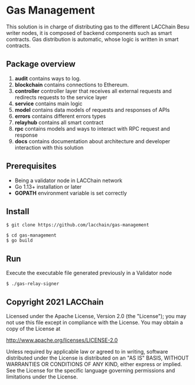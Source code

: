 # Gas Management

This solution is in charge of distributing gas to the different LACChain Besu writer nodes, it is composed of backend components such as smart contracts. Gas distribution is automatic, whose logic is written in smart contracts. 

## Package overview

1. **audit** contains ways to log.
2. **blockchain** contains connections to Ethereum.
3. **controller** controller layer that receives all external requests and redirects requests to the service layer
4. **service** contains main logic
5. **model** contains data models of requests and responses of APIs
6. **errors** contains different errors types
7. **relayhub** contains all smart contract 
8. **rpc** contains models and ways to interact with RPC request and response
9. **docs** contains documentation about architecture and developer interaction with this 
solution

## Prerequisites

* Being a validator node in LACChain network
* Go 1.13+ installation or later
* **GOPATH** environment variable is set correctly

## Install

```
$ git clone https://github.com/lacchain/gas-management

$ cd gas-management
$ go build
```

## Run

Execute the executable file generated previously in a Validator node

```
$ ./gas-relay-signer
```

## Copyright 2021 LACChain

Licensed under the Apache License, Version 2.0 (the "License");
you may not use this file except in compliance with the License.
You may obtain a copy of the License at

http://www.apache.org/licenses/LICENSE-2.0

Unless required by applicable law or agreed to in writing, software
distributed under the License is distributed on an "AS IS" BASIS,
WITHOUT WARRANTIES OR CONDITIONS OF ANY KIND, either express or implied.
See the License for the specific language governing permissions and
limitations under the License.
